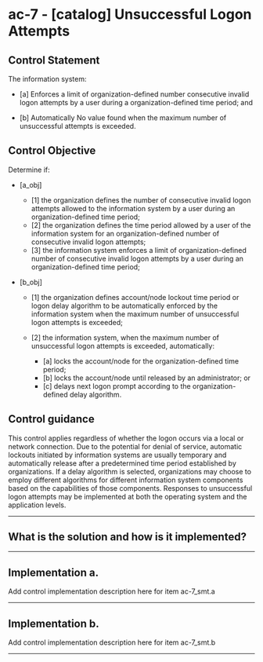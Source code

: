 # ac-7 - \[catalog\] Unsuccessful Logon Attempts

## Control Statement

The information system:

- \[a\] Enforces a limit of organization-defined number consecutive invalid logon attempts by a user during a organization-defined time period; and

- \[b\] Automatically No value found when the maximum number of unsuccessful attempts is exceeded.

## Control Objective

Determine if:

- \[a_obj\]

  - \[1\] the organization defines the number of consecutive invalid logon attempts allowed to the information system by a user during an organization-defined time period;
  - \[2\] the organization defines the time period allowed by a user of the information system for an organization-defined number of consecutive invalid logon attempts;
  - \[3\] the information system enforces a limit of organization-defined number of consecutive invalid logon attempts by a user during an organization-defined time period;

- \[b_obj\]

  - \[1\] the organization defines account/node lockout time period or logon delay algorithm to be automatically enforced by the information system when the maximum number of unsuccessful logon attempts is exceeded;
  - \[2\] the information system, when the maximum number of unsuccessful logon attempts is exceeded, automatically:

    - \[a\] locks the account/node for the organization-defined time period;
    - \[b\] locks the account/node until released by an administrator; or
    - \[c\] delays next logon prompt according to the organization-defined delay algorithm.

## Control guidance

This control applies regardless of whether the logon occurs via a local or network connection. Due to the potential for denial of service, automatic lockouts initiated by information systems are usually temporary and automatically release after a predetermined time period established by organizations. If a delay algorithm is selected, organizations may choose to employ different algorithms for different information system components based on the capabilities of those components. Responses to unsuccessful logon attempts may be implemented at both the operating system and the application levels.

______________________________________________________________________

## What is the solution and how is it implemented?

<!-- Please leave this section blank and enter implementation details in the parts below. -->

______________________________________________________________________

## Implementation a.

Add control implementation description here for item ac-7_smt.a

______________________________________________________________________

## Implementation b.

Add control implementation description here for item ac-7_smt.b

______________________________________________________________________
